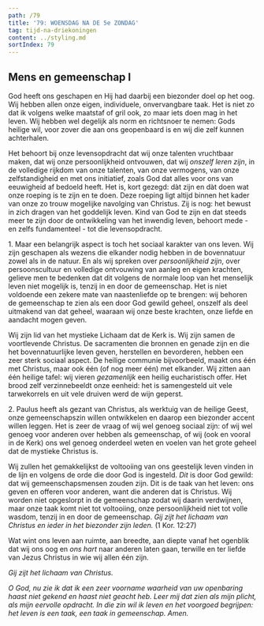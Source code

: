 ```yaml
---
path: /79
title: '79: WOENSDAG NA DE 5e ZONDAG'
tag: tijd-na-driekoningen
content: ../styling.md
sortIndex: 79
---
```


## Mens en gemeenschap I

God heeft ons geschapen en Hij had daarbij een biezonder doel op het oog. Wij hebben allen onze eigen, individuele, onvervangbare taak. Het is niet zo dat ik volgens welke maatstaf of gril ook, zo maar iets doen mag in het leven. Wij hebben wel degelijk als norm en richtsnoer te nemen: Gods heilige wil, voor zover die aan ons geopenbaard is en wij die zelf kunnen achterhalen.

Het behoort bij onze levensopdracht dat wij onze talenten vruchtbaar maken, dat wij onze persoonlijkheid ontvouwen, dat wij _onszelf leren zijn_, in de volledige rijkdom van onze talenten, van onze vermogens, van onze zelfstandigheid en met ons initiatief, zoals God dat alles voor ons van eeuwigheid af bedoeld heeft.
Het is, kort gezegd: dàt zijn en dàt doen wat onze roeping is te zijn en te doen. Deze roeping ligt altijd binnen het kader van onze zo trouw mogelijke navolging van Christus. Zij is nog: het bewust in zich dragen van het goddelijk leven. Kind van God te zijn en dat steeds meer te zijn door de ontwikkeling van het inwendig leven, behoort mede - en zelfs fundamenteel - tot die levensopdracht.

1\. Maar een belangrijk aspect is toch het sociaal karakter van ons leven. Wij zijn geschapen als wezens die elkander nodig hebben in de bovennatuur zowel als in de natuur. En als wij spreken over _persoonlijkheid zijn_, over persoonscultuur en volledige ontvouwing van aanleg en eigen krachten, gelieve men te bedenken dat dit volgens de normale loop van het menselijk leven niet mogelijk is, tenzij in en door de gemeenschap. Het is niet voldoende een zekere mate van naastenliefde op te brengen: wij behoren de gemeenschap te zien als een door God gewild geheel, onszelf als deel uitmakend van dat geheel, waaraan wij onze beste krachten, onze liefde en aandacht mogen geven.

Wij zijn lid van het mystieke Lichaam dat de Kerk is. Wij zijn samen de voortlevende Christus. De sacramenten die bronnen en genade zijn en die het bovennatuurlijke leven geven, herstellen en bevorderen, hebben een zeer sterk sociaal aspect. De heilige communie bijvoorbeeld, maakt ons één met Christus, maar ook één (of nog meer één) met elkander. Wij zitten aan één heilige tafel: wij vieren _gezamenlijk_ een heilig eucharistisch offer. Het brood zelf verzinnebeeldt onze eenheid: het is samengesteld uit vele tarwekorrels en uit vele druiven werd de wijn geperst.

2\. Paulus heeft als gezant van Christus, als werktuig van de heilige Geest, onze gemeenschapszin willen ontwikkelen en daarop een biezonder accent willen leggen. Het is zeer de vraag of wij wel genoeg sociaal zijn: of wij wel genoeg voor anderen over hebben als gemeenschap, of wij (ook en vooral in de Kerk) ons wel genoeg onderdeel weten en voelen van het grote geheel dat de mystieke
Christus is.

Wij zullen het gemakkelijkst de voltooiing van ons geestelijk leven vinden in de lijn en volgens de orde die door God is ingesteld. _Dit_ is door God gewild: dat wij gemeenschapsmensen zouden zijn. Dit is de taak van het leven: ons geven en offeren voor anderen, want die anderen dat is Christus. Wij worden niet opgeslorpt in de gemeenschap zodat wij daarin verdwijnen, maar onze taak komt niet tot voltooiing, onze persoonlijkheid niet tot volle wasdom, tenzij in en door de gemeenschap. _Gij zijt het lichaam van Christus en ieder in het biezonder zijn leden._ (1 Kor. 12:27)

Wat wint ons leven aan ruimte, aan breedte, aan diepte vanaf het ogenblik dat wij ons oog en _ons hart_ naar anderen laten gaan, terwille en ter liefde van Jezus Christus in wie wij allen één zijn.

_Gij zijt het lichaam van Christus._

_O God, nu zie ik dat ik een zeer voorname waarheid van uw openbaring haast niet gekend en haast niet geacht heb. Leer mij dat zien als mijn plicht, als mijn eervolle opdracht. In die zin wil ik leven en het voorgoed begrijpen: het leven is een taak, een taak in gemeenschap. Amen._

